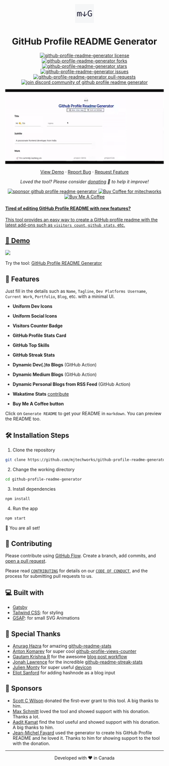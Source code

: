 <p align="center">
  <a href="https://mjtechworks.github.io/gh-profile-readme-generator">
    <img alt="GitHub Profile Readme Generator" src="./src/images/mdg.png" width="60" />
  </a>
</p>
<h1 align="center">
  GitHub Profile README Generator
</h1>

<p align="center">
<a href="https://github.com/mjtechworks/github-profile-readme-generator/blob/master/LICENSE" target="blank">
<img src="https://img.shields.io/github/license/mjtechworks/github-profile-readme-generator?style=flat-square" alt="github-profile-readme-generator license" />
</a>
<a href="https://github.com/mjtechworks/github-profile-readme-generator/fork" target="blank">
<img src="https://img.shields.io/github/forks/mjtechworks/github-profile-readme-generator?style=flat-square" alt="github-profile-readme-generator forks"/>
</a>
<a href="https://github.com/mjtechworks/github-profile-readme-generator/stargazers" target="blank">
<img src="https://img.shields.io/github/stars/mjtechworks/github-profile-readme-generator?style=flat-square" alt="github-profile-readme-generator stars"/>
</a>
<a href="https://github.com/mjtechworks/github-profile-readme-generator/issues" target="blank">
<img src="https://img.shields.io/github/issues/mjtechworks/github-profile-readme-generator?style=flat-square" alt="github-profile-readme-generator issues"/>
</a>
<a href="https://github.com/mjtechworks/github-profile-readme-generator/pulls" target="blank">
<img src="https://img.shields.io/github/issues-pr/mjtechworks/github-profile-readme-generator?style=flat-square" alt="github-profile-readme-generator pull-requests"/>
</a>
<a href="https://discord.gg/HHMs7Eg" target="blank">
<img src="https://img.shields.io/discord/735303195105951764?label=Join%20Community&logo=discord&style=flat-square" alt="join discord community of github profile readme generator"/>
</a>
</p>

<p align="center"><img src="./src/images/github-profile-readme-generator.gif" alt="github-profile-readme-generator gif" /></p>

<p align="center">
    <a href="https://mjtechworks.github.io/gh-profile-readme-generator" target="blank">View Demo</a>
    ·
    <a href="https://github.com/mjtechworks/github-profile-readme-generator/issues/new/choose">Report Bug</a>
    ·
    <a href="https://github.com/mjtechworks/github-profile-readme-generator/issues/new/choose">Request Feature</a>
</p>

<p align="center">
<i>Loved the tool? Please consider <a href="https://paypal.me/mjtechworks/10">donating</a>  💸 to help it improve!</i>
</p>

<p align="center">
<a href="https://www.paypal.me/mjtechworks"><img src="https://img.shields.io/badge/support-PayPal-blue?logo=PayPal&style=flat-square&label=Donate" alt="sponsor github profile readme generator"/>
</a>
<a href='https://ko-fi.com/A0A81XXSX' target='_blank'><img height='23' width="100" src='https://cdn.ko-fi.com/cdn/kofi3.png?v=2' alt='Buy Coffee for mjtechworks' />
</a>
<a href="https://www.buymeacoffee.com/mjtechworks" target="_blank"><img src="https://cdn.buymeacoffee.com/buttons/default-orange.png" alt="Buy Me A Coffee" height="23" width="100" style="border-radius:1px" />
</p>

#### Tired of editing GitHub Profile README with new features?

This tool provides an easy way to create a GitHub profile readme with the latest add-ons such as `visitors count`, `github stats`, etc.

## 🚀 Demo

<a href="https://mjtechworks.github.io/gh-profile-readme-generator" target="blank">
<img src="https://img.shields.io/website?url=https%3A%2F%2Fmjtechworks.github.io%2Fgh-profile-readme-generator&logo=github&style=flat-square" />
</a>

Try the tool: [GitHub Profile README Generator](https://mjtechworks.github.io/gh-profile-readme-generator)

## 🧐 Features

Just fill in the details such as `Name`, `Tagline`, `Dev Platforms Username`, `Current Work`, `Portfolio`, `Blog`, etc. with a minimal UI.

- **Uniform Dev Icons**

- **Uniform Social Icons**

- **Visitors Counter Badge**

- **GitHub Profile Stats Card**

- **GitHub Top Skills**

- **GitHub Streak Stats**

- **Dynamic Dev(.)to Blogs** (GitHub Action)

- **Dynamic Medium Blogs** (GitHub Action)

- **Dynamic Personal Blogs from RSS Feed** (GitHub Action)

- **Wakatime Stats** [contribute](https://github.com/mjtechworks/github-profile-readme-generator/issues/115)

- **Buy Me A Coffee button**

Click on `Generate README` to get your README in `markdown`.
You can preview the README too.

## 🛠️ Installation Steps

1. Clone the repository

```bash
git clone https://github.com/mjtechworks/github-profile-readme-generator.git
```

2. Change the working directory

```bash
cd github-profile-readme-generator
```

3. Install dependencies

```bash
npm install
```

4. Run the app

```bash
npm start
```

🌟 You are all set!

## 🍰 Contributing

Please contribute using [GitHub Flow](https://guides.github.com/introduction/flow). Create a branch, add commits, and [open a pull request](https://github.com/mjtechworks/github-profile-readme-generator/compare).

Please read [`CONTRIBUTING`](CONTRIBUTING.md) for details on our [`CODE OF CONDUCT`](CODE_OF_CONDUCT.md), and the process for submitting pull requests to us.

## 💻 Built with

- [Gatsby](https://www.gatsbyjs.com/)
- [Tailwind CSS](https://tailwindcss.com/): for styling
- [GSAP](https://greensock.com/gsap/): for small SVG Animations

## 🙇 Special Thanks

- [Anurag Hazra](https://github.com/anuraghazra) for amazing [github-readme-stats](https://github.com/anuraghazra/github-readme-stats)
- [Anton Komarev](https://github.com/antonkomarev) for super cool [github-profile-views-counter](https://github.com/antonkomarev/github-profile-views-counter)
- [Gautam Krishna R](https://github.com/gautamkrishnar) for the awesome [blog post workflow](https://github.com/gautamkrishnar/blog-post-workflow)
- [Jonah Lawrence](https://github.com/DenverCoder1) for the incredible [github-readme-streak-stats](https://github.com/DenverCoder1/github-readme-streak-stats)
- [Julien Monty](https://github.com/konpa) for super useful [devicon](https://github.com/konpa/devicon)
- [Eliot Sanford](https://github.com/techieeliot) for adding hashnode as a blog input

## 🙇 Sponsors

- [Scott C Wilson](https://github.com/scottcwilson) donated the first-ever grant to this tool. A big thanks to him.
- [Max Schmitt](https://github.com/mxschmitt) loved the tool and showed support with his donation. Thanks a lot.
- [Aadit Kamat](https://github.com/aaditkamat) find the tool useful and showed support with his donation. A big thanks to him.
- [Jean-Michel Fayard](https://github.com/jmfayard) used the generator to create his GitHub Profile README and he loved it. Thanks to him for showing support to the tool with the donation.

<hr>
<p align="center">
Developed with ❤️ in Canada 
</p>
